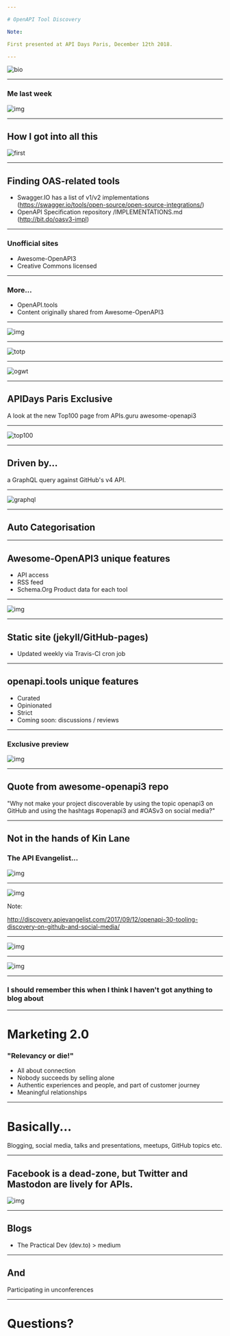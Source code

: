 ```yaml
---

# OpenAPI Tool Discovery

Note:

First presented at API Days Paris, December 12th 2018.

---
```


![bio](images/twitter-bio.jpg)

---

### Me last week

![img](images/neb.png)

---

## How I got into all this

![first](images/first-commit.png)

---

## Finding OAS-related tools

* Swagger.IO has a list of v1/v2 implementations (https://swagger.io/tools/open-source/open-source-integrations/)
* OpenAPI Specification repository /IMPLEMENTATIONS.md (http://bit.do/oasv3-impl)

---

### Unofficial sites

* Awesome-OpenAPI3
* Creative Commons licensed

---

### More...

* OpenAPI.tools
* Content originally shared from Awesome-OpenAPI3

---

![img](images/five-star.jpg)

---

![totp](images/JohnandJan.png)

---

![ogwt](images/whistle-test.jpg)

---

## APIDays Paris Exclusive

A look at the new Top100 page from APIs.guru awesome-openapi3

---

![top100](images/top100.png)

---

## Driven by...

a GraphQL query against GitHub's v4 API.

---

![graphql](images/graphql-query.png)

---

## Auto Categorisation

---

## Awesome-OpenAPI3 unique features

* API access
* RSS feed
* Schema.Org Product data for each tool

---

![img](images/sdtt.png)

---

## Static site (jekyll/GitHub-pages)

* Updated weekly via Travis-CI cron job

---

## openapi.tools unique features

* Curated
* Opinionated
* Strict
* Coming soon: discussions / reviews

---

### Exclusive preview

![img](images/reviews.png)

---

## Quote from awesome-openapi3 repo

"Why not make your project discoverable by using the topic openapi3 on GitHub and using the hashtags #openapi3 and #OASv3 on social media?"

---

## Not in the hands of Kin Lane

### The API Evangelist...

![img](images/kin1.png)

---

![img](images/kin.png)

Note:

http://discovery.apievangelist.com/2017/09/12/openapi-30-tooling-discovery-on-github-and-social-media/

---

![img](images/kin2.png)

---

![img](images/kin3.png)

---

### I should remember this when I think I haven't got anything to blog about

---

# Marketing 2.0

### "Relevancy or die!"

* All about connection
* Nobody succeeds by selling alone
* Authentic experiences and people, and part of customer journey
* Meaningful relationships

---

# Basically...

Blogging, social media, talks and presentations, meetups, GitHub topics etc.

---

## Facebook is a dead-zone, but Twitter and Mastodon are lively for APIs.

![img](images/mastodon-testimonial.png)

---

## Blogs

* The Practical Dev (dev.to) > medium

---

## And

Participating in unconferences

---

# Questions?
